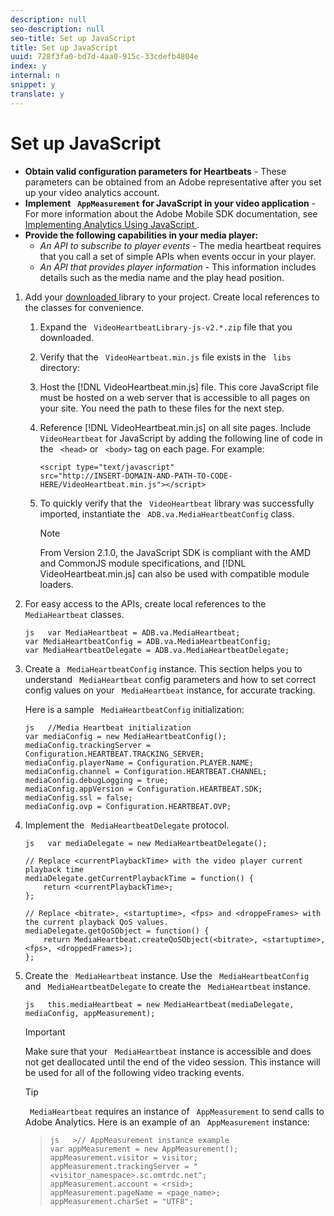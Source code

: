 ```yaml
---
description: null
seo-description: null
seo-title: Set up JavaScript
title: Set up JavaScript
uuid: 728f3fa0-bd7d-4aa0-915c-33cdefb4804e
index: y
internal: n
snippet: y
translate: y
---
```


# Set up JavaScript


* **Obtain valid configuration parameters for Heartbeats** - These parameters can be obtained from an Adobe representative after you set up your video analytics account.
* **Implement ` AppMeasurement` for JavaScript in your video application** - For more information about the Adobe Mobile SDK documentation, see [ Implementing Analytics Using JavaScript ](https://marketing.adobe.com/resources/help/en_US/sc/implement/js_implementation.html).
* **Provide the following capabilities in your media player:** 
    * *An API to subscribe to player events* - The media heartbeat requires that you call a set of simple APIs when events occur in your player.
    * *An API that provides player information* - This information includes details such as the media name and the play head position.


1. Add your [ downloaded ](../../implement/download-sdks.md#section_551A10AD7880426BB29AE52482BB4211) library to your project. Create local references to the classes for convenience.
    
    1. Expand the ` VideoHeartbeatLibrary-js-v2.*.zip` file that you downloaded.
    1. Verify that the ` VideoHeartbeat.min.js` file exists in the ` libs` directory:
    1. Host the [!DNL  VideoHeartbeat.min.js] file. This core JavaScript file must be hosted on a web server that is accessible to all pages on your site. You need the path to these files for the next step. 

    1. Reference [!DNL  VideoHeartbeat.min.js] on all site pages. Include ` VideoHeartbeat` for JavaScript by adding the following line of code in the ` <head>` or ` <body>` tag on each page. For example:     
       ```
       <script type="text/javascript" 
       src="http://INSERT-DOMAIN-AND-PATH-TO-CODE-HERE/VideoHeartbeat.min.js"></script>
       ```


    1. To quickly verify that the ` VideoHeartbeat` library was successfully imported, instantiate the ` ADB.va.MediaHeartbeatConfig` class.

       >[!NOTE]
       >
       >From Version 2.1.0, the JavaScript SDK is compliant with the AMD and CommonJS module specifications, and [!DNL  VideoHeartbeat.min.js] can also be used with compatible module loaders. 
    
1. For easy access to the APIs, create local references to the ` MediaHeartbeat` classes.

   ```
   js   var MediaHeartbeat = ADB.va.MediaHeartbeat; 
   var MediaHeartbeatConfig = ADB.va.MediaHeartbeatConfig; 
   var MediaHeartbeatDelegate = ADB.va.MediaHeartbeatDelegate; 
   
   ```

1. Create a ` MediaHeartbeatConfig` instance.
   This section helps you to understand ` MediaHeartbeat` config parameters and how to set correct config values on your ` MediaHeartbeat` instance, for accurate tracking. 



   Here is a sample ` MediaHeartbeatConfig` initialization: 


   ```
   js   //Media Heartbeat initialization 
   var mediaConfig = new MediaHeartbeatConfig(); 
   mediaConfig.trackingServer = Configuration.HEARTBEAT.TRACKING_SERVER; 
   mediaConfig.playerName = Configuration.PLAYER.NAME; 
   mediaConfig.channel = Configuration.HEARTBEAT.CHANNEL; 
   mediaConfig.debugLogging = true; 
   mediaConfig.appVersion = Configuration.HEARTBEAT.SDK; 
   mediaConfig.ssl = false; 
   mediaConfig.ovp = Configuration.HEARTBEAT.OVP; 
   
   ```


1. Implement the ` MediaHeartbeatDelegate` protocol.

   ```
   js   var mediaDelegate = new MediaHeartbeatDelegate(); 
    
   // Replace <currentPlaybackTime> with the video player current playback time 
   mediaDelegate.getCurrentPlaybackTime = function() { 
       return <currentPlaybackTime>; 
   }; 
    
   // Replace <bitrate>, <startuptime>, <fps> and <droppeFrames> with the current playback QoS values.  
   mediaDelegate.getQoSObject = function() { 
       return MediaHeartbeat.createQoSObject(<bitrate>, <startuptime>, <fps>, <droppedFrames>); 
   };
   ```


1. Create the ` MediaHeartbeat` instance.
   Use the ` MediaHeartbeatConfig` and ` MediaHeartbeatDelegate` to create the ` MediaHeartbeat` instance. 

   ```
   js   this.mediaHeartbeat = new MediaHeartbeat(mediaDelegate, mediaConfig, appMeasurement);
   ```

   >[!IMPORTANT]
   >
   >Make sure that your ` MediaHeartbeat` instance is accessible and does not get deallocated until the end of the video session. This instance will be used for all of the following video tracking events. 

   >[!TIP]
   >
   >` MediaHeartbeat` requires an instance of ` AppMeasurement` to send calls to Adobe Analytics. Here is an example of an ` AppMeasurement` instance: 

   >
   >```
   >js   >// AppMeasurement instance example 
   >var appMeasurement = new AppMeasurement(); 
   >appMeasurement.visitor = visitor; 
   >appMeasurement.trackingServer = "<visitor_namespace>.sc.omtrdc.net"; 
   >appMeasurement.account = <rsid>; 
   >appMeasurement.pageName = <page_name>; 
   >appMeasurement.charSet = "UTF­8";
   >```



